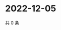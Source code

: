 # 2022-12-05

共 0 条

<!-- BEGIN WEIBO -->
<!-- 最后更新时间 Mon Dec 05 2022 03:10:35 GMT+0800 (China Standard Time) -->

<!-- END WEIBO -->
